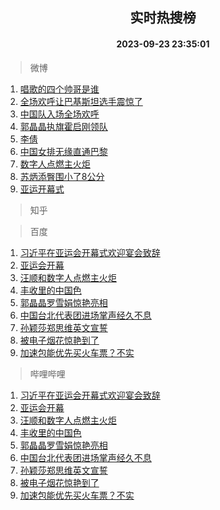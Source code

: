 <div align="center"><h2>实时热搜榜</h2><h4>2023-09-23 23:35:01</h4></div>

> 微博  

1. [唱歌的四个帅哥是谁](https://s.weibo.com/weibo?q=%23%E5%94%B1%E6%AD%8C%E7%9A%84%E5%9B%9B%E4%B8%AA%E5%B8%85%E5%93%A5%E6%98%AF%E8%B0%81%23&t=31&band_rank=1&Refer=top)<br />
2. [全场欢呼让巴基斯坦选手震惊了](https://s.weibo.com/weibo?q=%23%E5%85%A8%E5%9C%BA%E6%AC%A2%E5%91%BC%E8%AE%A9%E5%B7%B4%E5%9F%BA%E6%96%AF%E5%9D%A6%E9%80%89%E6%89%8B%E9%9C%87%E6%83%8A%E4%BA%86%23&t=31&band_rank=2&Refer=top)<br />
3. [中国队入场全场欢呼](https://s.weibo.com/weibo?q=%23%E4%B8%AD%E5%9B%BD%E9%98%9F%E5%85%A5%E5%9C%BA%E5%85%A8%E5%9C%BA%E6%AC%A2%E5%91%BC%23&t=31&band_rank=3&Refer=top)<br />
4. [郭晶晶执旗霍启刚领队](https://s.weibo.com/weibo?q=%23%E9%83%AD%E6%99%B6%E6%99%B6%E6%89%A7%E6%97%97%E9%9C%8D%E5%90%AF%E5%88%9A%E9%A2%86%E9%98%9F%23&t=31&band_rank=4&Refer=top)<br />
5. [李倩](https://s.weibo.com/weibo?q=%E6%9D%8E%E5%80%A9&t=31&band_rank=5&Refer=top)<br />
6. [中国女排无缘直通巴黎](https://s.weibo.com/weibo?q=%23%E4%B8%AD%E5%9B%BD%E5%A5%B3%E6%8E%92%E6%97%A0%E7%BC%98%E7%9B%B4%E9%80%9A%E5%B7%B4%E9%BB%8E%23&t=31&band_rank=6&Refer=top)<br />
7. [数字人点燃主火炬](https://s.weibo.com/weibo?q=%23%E6%95%B0%E5%AD%97%E4%BA%BA%E7%82%B9%E7%87%83%E4%B8%BB%E7%81%AB%E7%82%AC%23&t=31&band_rank=7&Refer=top)<br />
8. [苏炳添臀围小了8公分](https://s.weibo.com/weibo?q=%23%E8%8B%8F%E7%82%B3%E6%B7%BB%E8%87%80%E5%9B%B4%E5%B0%8F%E4%BA%868%E5%85%AC%E5%88%86%23&t=31&band_rank=8&Refer=top)<br />
9. [亚运开幕式](https://s.weibo.com/weibo?q=%23%E4%BA%9A%E8%BF%90%E5%BC%80%E5%B9%95%E5%BC%8F%23&t=31&band_rank=9&Refer=top)<br />

> 知乎  


> 百度  

1. [习近平在亚运会开幕式欢迎宴会致辞](https://www.baidu.com/s?wd=%E4%B9%A0%E8%BF%91%E5%B9%B3%E5%9C%A8%E4%BA%9A%E8%BF%90%E4%BC%9A%E5%BC%80%E5%B9%95%E5%BC%8F%E6%AC%A2%E8%BF%8E%E5%AE%B4%E4%BC%9A%E8%87%B4%E8%BE%9E&sa=fyb_news&rsv_dl=fyb_news)<br />
2. [亚运会开幕](https://www.baidu.com/s?wd=%E4%BA%9A%E8%BF%90%E4%BC%9A%E5%BC%80%E5%B9%95&sa=fyb_news&rsv_dl=fyb_news)<br />
3. [汪顺和数字人点燃主火炬](https://www.baidu.com/s?wd=%E6%B1%AA%E9%A1%BA%E5%92%8C%E6%95%B0%E5%AD%97%E4%BA%BA%E7%82%B9%E7%87%83%E4%B8%BB%E7%81%AB%E7%82%AC&sa=fyb_news&rsv_dl=fyb_news)<br />
4. [丰收里的中国色](https://www.baidu.com/s?wd=%E4%B8%B0%E6%94%B6%E9%87%8C%E7%9A%84%E4%B8%AD%E5%9B%BD%E8%89%B2&sa=fyb_news&rsv_dl=fyb_news)<br />
5. [郭晶晶罗雪娟惊艳亮相](https://www.baidu.com/s?wd=%E9%83%AD%E6%99%B6%E6%99%B6%E7%BD%97%E9%9B%AA%E5%A8%9F%E6%83%8A%E8%89%B3%E4%BA%AE%E7%9B%B8&sa=fyb_news&rsv_dl=fyb_news)<br />
6. [中国台北代表团进场掌声经久不息](https://www.baidu.com/s?wd=%E4%B8%AD%E5%9B%BD%E5%8F%B0%E5%8C%97%E4%BB%A3%E8%A1%A8%E5%9B%A2%E8%BF%9B%E5%9C%BA%E6%8E%8C%E5%A3%B0%E7%BB%8F%E4%B9%85%E4%B8%8D%E6%81%AF&sa=fyb_news&rsv_dl=fyb_news)<br />
7. [孙颖莎郑思维英文宣誓](https://www.baidu.com/s?wd=%E5%AD%99%E9%A2%96%E8%8E%8E%E9%83%91%E6%80%9D%E7%BB%B4%E8%8B%B1%E6%96%87%E5%AE%A3%E8%AA%93&sa=fyb_news&rsv_dl=fyb_news)<br />
8. [被电子烟花惊艳到了](https://www.baidu.com/s?wd=%E8%A2%AB%E7%94%B5%E5%AD%90%E7%83%9F%E8%8A%B1%E6%83%8A%E8%89%B3%E5%88%B0%E4%BA%86&sa=fyb_news&rsv_dl=fyb_news)<br />
9. [加速包能优先买火车票？不实](https://www.baidu.com/s?wd=%E5%8A%A0%E9%80%9F%E5%8C%85%E8%83%BD%E4%BC%98%E5%85%88%E4%B9%B0%E7%81%AB%E8%BD%A6%E7%A5%A8%EF%BC%9F%E4%B8%8D%E5%AE%9E&sa=fyb_news&rsv_dl=fyb_news)<br />

> 哔哩哔哩  

1. [习近平在亚运会开幕式欢迎宴会致辞](https://www.baidu.com/s?wd=%E4%B9%A0%E8%BF%91%E5%B9%B3%E5%9C%A8%E4%BA%9A%E8%BF%90%E4%BC%9A%E5%BC%80%E5%B9%95%E5%BC%8F%E6%AC%A2%E8%BF%8E%E5%AE%B4%E4%BC%9A%E8%87%B4%E8%BE%9E&sa=fyb_news&rsv_dl=fyb_news)<br />
2. [亚运会开幕](https://www.baidu.com/s?wd=%E4%BA%9A%E8%BF%90%E4%BC%9A%E5%BC%80%E5%B9%95&sa=fyb_news&rsv_dl=fyb_news)<br />
3. [汪顺和数字人点燃主火炬](https://www.baidu.com/s?wd=%E6%B1%AA%E9%A1%BA%E5%92%8C%E6%95%B0%E5%AD%97%E4%BA%BA%E7%82%B9%E7%87%83%E4%B8%BB%E7%81%AB%E7%82%AC&sa=fyb_news&rsv_dl=fyb_news)<br />
4. [丰收里的中国色](https://www.baidu.com/s?wd=%E4%B8%B0%E6%94%B6%E9%87%8C%E7%9A%84%E4%B8%AD%E5%9B%BD%E8%89%B2&sa=fyb_news&rsv_dl=fyb_news)<br />
5. [郭晶晶罗雪娟惊艳亮相](https://www.baidu.com/s?wd=%E9%83%AD%E6%99%B6%E6%99%B6%E7%BD%97%E9%9B%AA%E5%A8%9F%E6%83%8A%E8%89%B3%E4%BA%AE%E7%9B%B8&sa=fyb_news&rsv_dl=fyb_news)<br />
6. [中国台北代表团进场掌声经久不息](https://www.baidu.com/s?wd=%E4%B8%AD%E5%9B%BD%E5%8F%B0%E5%8C%97%E4%BB%A3%E8%A1%A8%E5%9B%A2%E8%BF%9B%E5%9C%BA%E6%8E%8C%E5%A3%B0%E7%BB%8F%E4%B9%85%E4%B8%8D%E6%81%AF&sa=fyb_news&rsv_dl=fyb_news)<br />
7. [孙颖莎郑思维英文宣誓](https://www.baidu.com/s?wd=%E5%AD%99%E9%A2%96%E8%8E%8E%E9%83%91%E6%80%9D%E7%BB%B4%E8%8B%B1%E6%96%87%E5%AE%A3%E8%AA%93&sa=fyb_news&rsv_dl=fyb_news)<br />
8. [被电子烟花惊艳到了](https://www.baidu.com/s?wd=%E8%A2%AB%E7%94%B5%E5%AD%90%E7%83%9F%E8%8A%B1%E6%83%8A%E8%89%B3%E5%88%B0%E4%BA%86&sa=fyb_news&rsv_dl=fyb_news)<br />
9. [加速包能优先买火车票？不实](https://www.baidu.com/s?wd=%E5%8A%A0%E9%80%9F%E5%8C%85%E8%83%BD%E4%BC%98%E5%85%88%E4%B9%B0%E7%81%AB%E8%BD%A6%E7%A5%A8%EF%BC%9F%E4%B8%8D%E5%AE%9E&sa=fyb_news&rsv_dl=fyb_news)<br />
